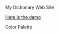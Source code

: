 My Dictionary Web Site

[Here is the demo](https://www.mozilla.orghttps://huzthepro.github.io/Dictionary/index.html)

Color Palette
